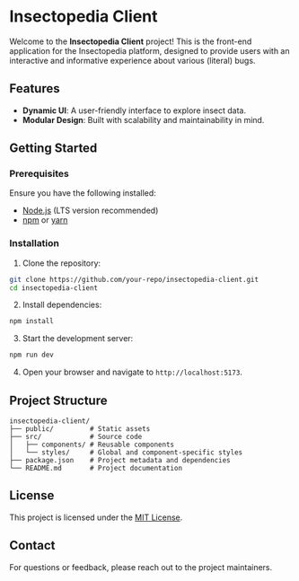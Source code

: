 # Insectopedia Client

Welcome to the **Insectopedia Client** project! This is the front-end application for the Insectopedia platform, designed to provide users with an interactive and informative experience about various (literal) bugs.

## Features

- **Dynamic UI**: A user-friendly interface to explore insect data.
- **Modular Design**: Built with scalability and maintainability in mind.

## Getting Started

### Prerequisites

Ensure you have the following installed:

- [Node.js](https://nodejs.org/) (LTS version recommended)
- [npm](https://www.npmjs.com/) or [yarn](https://yarnpkg.com/)

### Installation

1. Clone the repository:

```bash
git clone https://github.com/your-repo/insectopedia-client.git
cd insectopedia-client
```

2. Install dependencies:

```bash
npm install
```

3. Start the development server:

```bash
npm run dev
```

4. Open your browser and navigate to `http://localhost:5173`.

## Project Structure

```
insectopedia-client/
├── public/         # Static assets
├── src/            # Source code
│   ├── components/ # Reusable components
│   └── styles/     # Global and component-specific styles
├── package.json    # Project metadata and dependencies
└── README.md       # Project documentation
```

## License

This project is licensed under the [MIT License](LICENSE).

## Contact

For questions or feedback, please reach out to the project maintainers.
